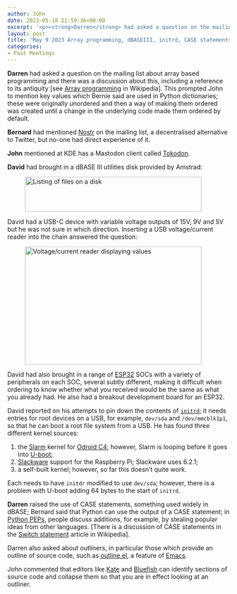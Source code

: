 ```yaml
---
author: John
date: 2023-05-18 21:59:36+00:00
excerpt: '<p><strong>Darren</strong> had asked a question on the mailing list about array based programming and there was a discussion about this, including a reference to its antiquity [see <a href="https://en.wikipedia.org/wiki/Array_programming" type="text/html" role="link">Array programming</a> in Wikipedia]. This prompted John to mention key values which Bernie said are used in Python dictionaries; these were originally unordered and then a way of making them ordered was created until a change in the underlying code made them ordered by default.</p><p><strong>Bernard</strong> had mentioned <a href="https://en.wikipedia.org/wiki/Nostr" type="text/html" role="link">Nostr</a> on the mailing list, a decentralised alternative to Twitter, but no-one had direct experience of it.</p><p><strong>John</strong> mentioned at KDE has a Mastodon client called <a href="https://apps.kde.org/tokodon/" type="text/html" role="link">Tokodon</a>.</p>'
layout: post
title: 'May 9 2023 Array programming, dBASEIII, initrd, CASE statements, outliners'
categories:
- Past Meetings
---
```


<p><strong>Darren</strong> had asked a question on the mailing list about array based programming and there was a discussion about this, including a reference to its antiquity [see <a href="https://en.wikipedia.org/wiki/Array_programming" type="text/html" role="link">Array programming</a> in Wikipedia]. This prompted John to mention key values which Bernie said are used in Python dictionaries; these were originally unordered and then a way of making them ordered was created until a change in the underlying code made them ordered by default.</p><p><strong>Bernard</strong> had mentioned <a href="https://en.wikipedia.org/wiki/Nostr" type="text/html" role="link">Nostr</a> on the mailing list, a decentralised alternative to Twitter, but no-one had direct experience of it.</p><p><strong>John</strong> mentioned at KDE has a Mastodon client called <a href="https://apps.kde.org/tokodon/" type="text/html" role="link">Tokodon</a>.</p><p><strong>David</strong> had brought in a dBASE III utilities disk provided by Amstrad:</p><figure><img src="http://www.bradlug.co.uk/blog/2023/05/09/images/dBASEIII_files_400px.png" width = "400" height = "79" alt="Listing of files on a disk" role="img"></figure><p>David had a USB-C device with variable voltage outputs of 15V, 9V and 5V but he was not sure in which direction. Inserting a USB voltage/current reader into the chain answered the question:</p><figure><img src="http://www.bradlug.co.uk/blog/2023/05/09/images/Voltage-current_reader_400px.png" width = "400" height = "267" alt="Voltage/current reader displaying values" role="img"></figure><p>David had also brought in a range of <a href="https://en.wikipedia.org/wiki/ESP32" type="text/html" role="link">ESP32</a> SOCs with a variety of peripherals on each SOC, several subtly different, making it difficult when ordering to know whether what you received would be the same as what you already had. He also had a breakout development board for an ESP32.</p><p>David reported on his attempts to pin down the contents of <a href="https://en.wikipedia.org/wiki/Initial_ramdisk" type="text/html" role="link"><code>initrd</code></a>; it needs entries for root devices on a USB, for example, <code>dev/sda</code> and <code>/dev/mmcblk1p1</code>, so that he can boot a root file system from a USB. He has found three different kernel sources:</p><ol><li>the <a href="http://slarm64.org/" type="text/html" role="link">Slarm</a> kernel for <a href="https://www.odroid.co.uk/index.php?route=product/product&product_id=1027" type="text/html" role="link">Odroid C4</a>; however, Slarm is looping before it goes into <a href="https://www.denx.de/project/u-boot/" type="text/html" role="link">U-boot</a>;</li><li><a href="http://www.slackware.com/" type="text/html" role="link">Slackware</a> support for the Raspberry Pi; Slackware uses 6.2.1;</li><li>a self-built kernel; however, so far this doesn’t quite work.</li></ol><p>Each needs to have <code>initdr</code> modified to use <code>dev/sda</code>; however, there is a problem with U-boot adding 64 bytes to the start of <code>initrd</code>.</p><p><strong>Darren</strong> raised the use of CASE statements, something used widely in dBASE; Bernard said that Python can use the output of a CASE statement; in <a href="https://peps.python.org/" type="text/html" role="link">Python PEPs</a>, people discuss additions, for example, by stealing popular ideas from other languages. [There is a discussion of CASE statements in the <a href="https://en.wikipedia.org/wiki/Switch_statement" type="text/html" role="link">Switch statement</a> article in Wikipedia].</a></p><p>Darren also asked about outliners, in particular those which provide an outline of source code, such as <a href="https://www.emacswiki.org/emacs/outline%2B.el" type="text/html" role="link">outline.el</a>, a feature of <a href="https://www.gnu.org/software/emacs/" type="text/html" role="link">Emacs</a>.</p><p>John commented that editors like <a href="https://kate-editor.org/en-gb/" type="text/html" role="link">Kate</a> and <a href="https://bluefish.openoffice.nl/index.html" type="text/html" role="link">Bluefish</a> can identify sections of source code and collapse them so that you are in effect looking at an outliner.</p>
